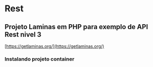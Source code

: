 # Rest 

## Projeto Laminas em PHP para exemplo de API Rest nivel 3

[https://getlaminas.org/](https://getlaminas.org/)

### Instalando projeto container 